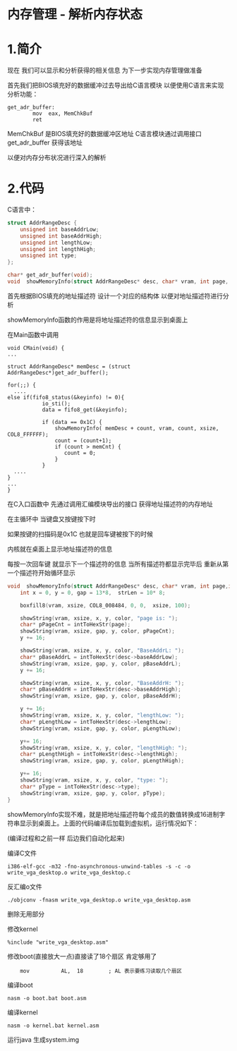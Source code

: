 # 内存管理 - 解析内存状态

# 1.简介

现在 我们可以显示和分析获得的相关信息 为下一步实现内存管理做准备

首先我们把BIOS填充好的数据缓冲过去导出给C语言模块 以便使用C语言来实现分析功能：

```
get_adr_buffer:
        mov  eax, MemChkBuf
        ret
```

MemChkBuf 是BIOS填充好的数据缓冲区地址 C语言模块通过调用接口get_adr_buffer 获得该地址

以便对内存分布状况进行深入的解析



# 2.代码

C语言中：

```c
struct AddrRangeDesc {
    unsigned int baseAddrLow;
    unsigned int baseAddrHigh;
    unsigned int lengthLow;
    unsigned int lengthHigh;
    unsigned int type;
};

char* get_adr_buffer(void);
void  showMemoryInfo(struct AddrRangeDesc* desc, char* vram, int page, int xsize,int color);

```

首先根据BIOS填充的地址描述符 设计一个对应的结构体 以便对地址描述符进行分析

showMemoryInfo函数的作用是将地址描述符的信息显示到桌面上



在Main函数中调用

```
void CMain(void) {
...

struct AddrRangeDesc* memDesc = (struct AddrRangeDesc*)get_adr_buffer();

for(;;) {
  ....
else if(fifo8_status(&keyinfo) != 0){
           io_sti();
           data = fifo8_get(&keyinfo);

           if (data == 0x1C) {
               showMemoryInfo( memDesc + count, vram, count, xsize, COL8_FFFFFF);
               count = (count+1);
               if (count > memCnt) {
                  count = 0;
               }
           }
  ....
}
...
}
```

在C入口函数中 先通过调用汇编模块导出的接口 获得地址描述符的内存地址

在主循环中 当键盘又按键按下时 

如果按键的扫描码是0x1C 也就是回车键被按下的时候 

内核就在桌面上显示地址描述符的信息

每按一次回车键 就显示下一个描述符的信息 当所有描述符都显示完毕后 重新从第一个描述符开始循环显示

```c
void  showMemoryInfo(struct AddrRangeDesc* desc, char* vram, int page,int xsize, int color) {
    int x = 0, y = 0, gap = 13*8,  strLen = 10* 8;

    boxfill8(vram, xsize, COL8_008484, 0, 0,  xsize, 100);

    showString(vram, xsize, x, y, color, "page is: ");
    char* pPageCnt = intToHexStr(page);
    showString(vram, xsize, gap, y, color, pPageCnt);
    y += 16;

    showString(vram, xsize, x, y, color, "BaseAddrL: ");
    char* pBaseAddrL = intToHexStr(desc->baseAddrLow);
    showString(vram, xsize, gap, y, color, pBaseAddrL);
    y += 16;

    showString(vram, xsize, x, y, color, "BaseAddrH: ");
    char* pBaseAddrH = intToHexStr(desc->baseAddrHigh);
    showString(vram, xsize, gap, y, color, pBaseAddrH);

    y += 16;
    showString(vram, xsize, x, y, color, "lengthLow: ");
    char* pLengthLow = intToHexStr(desc->lengthLow);
    showString(vram, xsize, gap, y, color, pLengthLow);

    y+= 16;
    showString(vram, xsize, x, y, color, "lengthHigh: ");
    char* pLengthHigh = intToHexStr(desc->lengthHigh);
    showString(vram, xsize, gap, y, color, pLengthHigh);

    y+= 16;
    showString(vram, xsize, x, y, color, "type: ");
    char* pType = intToHexStr(desc->type);
    showString(vram, xsize, gap, y, color, pType);
}
```

showMemoryInfo实现不难，就是把地址描述符每个成员的数值转换成16进制字符串显示到桌面上。上面的代码编译后加载到虚拟机，运行情况如下：

(编译过程和之前一样 后边我们自动化起来)

编译C文件

```
i386-elf-gcc -m32 -fno-asynchronous-unwind-tables -s -c -o write_vga_desktop.o write_vga_desktop.c
```

反汇编o文件

```
./objconv -fnasm write_vga_desktop.o write_vga_desktop.asm
```

删除无用部分

修改kernel

```
%include "write_vga_desktop.asm"
```

修改boot(直接放大一点)直接读了18个扇区 肯定够用了

```
    mov          AL,  18        ; AL 表示要练习读取几个扇区
```

编译boot

```
nasm -o boot.bat boot.asm
```

编译kernel

```
nasm -o kernel.bat kernel.asm
```

运行java 生成system.img 































